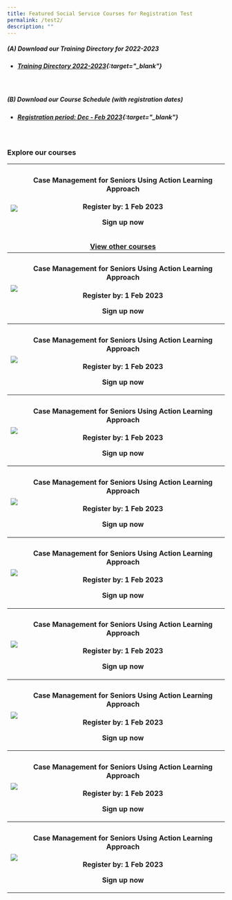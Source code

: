 ```yaml
---
title: Featured Social Service Courses for Registration Test
permalink: /test2/
description: ""
---
```

##### **(A) Download our Training Directory for 2022-2023**
* ##### [Training Directory 2022-2023](/files/Files%20for%20Learners/FY22-Training-Directory-updated-1Sept22.pdf){:target="_blank"} 
<br>

##### **(B) Download our Course Schedule (with registration dates)** <br>
* ##### [Registration period: Dec - Feb 2023](/files/Files%20for%20Learners/Monthly%20Featured%20Courses%20-%20Dec%20to%20Mar%202023.pdf){:target="_blank"}

<br>

<h3><b>Explore our courses</b></h3>

<table>
	<tbody><tr>
	<th><img src="https://d33wubrfki0l68.cloudfront.net/e85eaca82bc23935d8f19586ce6f89f49020d0a2/e0cc2/images/website-grid.png"></th><th><h4>Case Management for Seniors Using Action Learning Approach</h4><p>Register by: 1 Feb 2023</p><p>Sign up now</p><br><a href="https://www.ssi.gov.sg/training/eldercare/">View other courses</a>
	
</th></tr><tr>
	<th><img src="https://d33wubrfki0l68.cloudfront.net/e85eaca82bc23935d8f19586ce6f89f49020d0a2/e0cc2/images/website-grid.png"></th><th><h4>Case Management for Seniors Using Action Learning Approach</h4><p>Register by: 1 Feb 2023</p><p>Sign up now</p>
	</th></tr><tr>
		</tr><tr>
	<th><img src="https://d33wubrfki0l68.cloudfront.net/e85eaca82bc23935d8f19586ce6f89f49020d0a2/e0cc2/images/website-grid.png"></th><th><h4>Case Management for Seniors Using Action Learning Approach</h4><p>Register by: 1 Feb 2023</p><p>Sign up now</p>
	</th></tr><tr>
		</tr><tr>
	<th><img src="https://d33wubrfki0l68.cloudfront.net/e85eaca82bc23935d8f19586ce6f89f49020d0a2/e0cc2/images/website-grid.png"></th><th><h4>Case Management for Seniors Using Action Learning Approach</h4><p>Register by: 1 Feb 2023</p><p>Sign up now</p>
	</th></tr><tr>
		</tr><tr>
	<th><img src="https://d33wubrfki0l68.cloudfront.net/e85eaca82bc23935d8f19586ce6f89f49020d0a2/e0cc2/images/website-grid.png"></th><th><h4>Case Management for Seniors Using Action Learning Approach</h4><p>Register by: 1 Feb 2023</p><p>Sign up now</p>
	</th></tr><tr>
			</tr><tr>
	<th><img src="https://d33wubrfki0l68.cloudfront.net/e85eaca82bc23935d8f19586ce6f89f49020d0a2/e0cc2/images/website-grid.png"></th><th><h4>Case Management for Seniors Using Action Learning Approach</h4><p>Register by: 1 Feb 2023</p><p>Sign up now</p>
	</th></tr><tr>
</tr><tr>
	<th><img src="https://d33wubrfki0l68.cloudfront.net/e85eaca82bc23935d8f19586ce6f89f49020d0a2/e0cc2/images/website-grid.png"></th><th><h4>Case Management for Seniors Using Action Learning Approach</h4><p>Register by: 1 Feb 2023</p><p>Sign up now</p>
	</th></tr><tr>
		</tr><tr>
	<th><img src="https://d33wubrfki0l68.cloudfront.net/e85eaca82bc23935d8f19586ce6f89f49020d0a2/e0cc2/images/website-grid.png"></th><th><h4>Case Management for Seniors Using Action Learning Approach</h4><p>Register by: 1 Feb 2023</p><p>Sign up now</p>
	</th></tr><tr>
		</tr><tr>
	<th><img src="https://d33wubrfki0l68.cloudfront.net/e85eaca82bc23935d8f19586ce6f89f49020d0a2/e0cc2/images/website-grid.png"></th><th><h4>Case Management for Seniors Using Action Learning Approach</h4><p>Register by: 1 Feb 2023</p><p>Sign up now</p>
	</th></tr><tr>
		</tr><tr>
	<th><img src="https://d33wubrfki0l68.cloudfront.net/e85eaca82bc23935d8f19586ce6f89f49020d0a2/e0cc2/images/website-grid.png"></th><th><h4>Case Management for Seniors Using Action Learning Approach</h4><p>Register by: 1 Feb 2023</p><p>Sign up now</p>
	</th></tr><tr></tr></tbody></table>